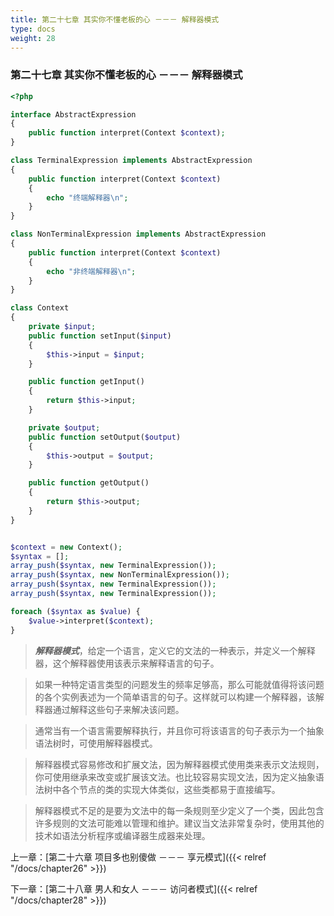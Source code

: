 ```yaml
---
title: 第二十七章 其实你不懂老板的心 －－－ 解释器模式
type: docs
weight: 28
---
```


### 第二十七章 其实你不懂老板的心 －－－ 解释器模式

```php
<?php

interface AbstractExpression
{
    public function interpret(Context $context);
}

class TerminalExpression implements AbstractExpression
{
    public function interpret(Context $context)
    {
        echo "终端解释器\n";
    }
}

class NonTerminalExpression implements AbstractExpression
{
    public function interpret(Context $context)
    {
        echo "非终端解释器\n";
    }
}

class Context
{
    private $input;
    public function setInput($input)
    {
        $this->input = $input;
    }

    public function getInput()
    {
        return $this->input;
    }

    private $output;
    public function setOutput($output)
    {
        $this->output = $output;
    }

    public function getOutput()
    {
        return $this->output;
    }
}


$context = new Context();
$syntax = [];
array_push($syntax, new TerminalExpression());
array_push($syntax, new NonTerminalExpression());
array_push($syntax, new TerminalExpression());
array_push($syntax, new TerminalExpression());

foreach ($syntax as $value) {
    $value->interpret($context);
}
```

> ***解释器模式***，给定一个语言，定义它的文法的一种表示，并定义一个解释器，这个解释器使用该表示来解释语言的句子。

> 如果一种特定语言类型的问题发生的频率足够高，那么可能就值得将该问题的各个实例表述为一个简单语言的句子。这样就可以构建一个解释器，该解释器通过解释这些句子来解决该问题。

> 通常当有一个语言需要解释执行，并且你可将该语言的句子表示为一个抽象语法树时，可使用解释器模式。

> 解释器模式容易修改和扩展文法，因为解释器模式使用类来表示文法规则，你可使用继承来改变或扩展该文法。也比较容易实现文法，因为定义抽象语法树中各个节点的类的实现大体类似，这些类都易于直接编写。

> 解释器模式不足的是要为文法中的每一条规则至少定义了一个类，因此包含许多规则的文法可能难以管理和维护。建议当文法非常复杂时，使用其他的技术如语法分析程序或编译器生成器来处理。

上一章：[第二十六章 项目多也别傻做 －－－ 享元模式]({{< relref "/docs/chapter26" >}})

下一章：[第二十八章 男人和女人 －－－ 访问者模式]({{< relref "/docs/chapter28" >}})